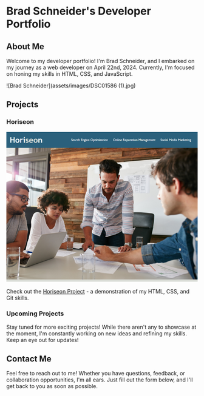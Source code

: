 # Brad Schneider's Developer Portfolio

## About Me

Welcome to my developer portfolio! I'm Brad Schneider, and I embarked on my journey as a web developer on April 22nd, 2024. Currently, I'm focused on honing my skills in HTML, CSS, and JavaScript.

![Brad Schneider](assets/images/DSC01586 (1).jpg)

## Projects

### Horiseon

![Horiseon Project](./assets/images/01-html-css-git-homework-demo.png)

Check out the [Horiseon Project](https://schneibley.github.io/homework-01/) - a demonstration of my HTML, CSS, and Git skills.

### Upcoming Projects

Stay tuned for more exciting projects! While there aren't any to showcase at the moment, I'm constantly working on new ideas and refining my skills. Keep an eye out for updates!

## Contact Me

Feel free to reach out to me! Whether you have questions, feedback, or collaboration opportunities, I'm all ears. Just fill out the form below, and I'll get back to you as soon as possible.

<form action="#" method="post" class="contact-form">
    <div class="form-group">
